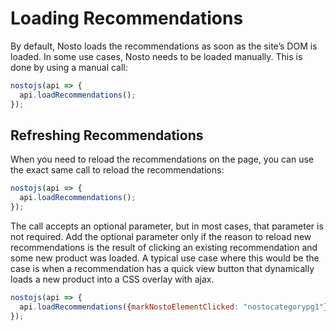 # Loading Recommendations

By default, Nosto loads the recommendations as soon as the site’s DOM is loaded. In some use cases, Nosto needs to be loaded manually. This is done by using a manual call:

```javascript
nostojs(api => {
  api.loadRecommendations();
});
```

## Refreshing Recommendations

When you need to reload the recommendations on the page, you can use the exact same call to reload the recommendations:

```javascript
nostojs(api => {
  api.loadRecommendations();
});
```

The call accepts an optional parameter, but in most cases, that parameter is not required. Add the optional parameter only if the reason to reload new recommendations is the result of clicking an existing recommendation and some new product was loaded. A typical use case where this would be the case is when a recommendation has a quick view button that dynamically loads a new product into a CSS overlay with ajax.

```javascript
nostojs(api => {
  api.loadRecommendations({markNostoElementClicked: "nosto­categorypg­1"});
});
```

